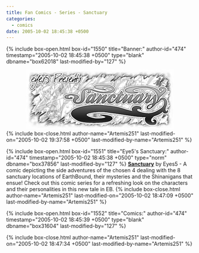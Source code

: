 ```yaml
---
title: Fan Comics - Series - Sanctuary
categories:
  - comics
date: 2005-10-02 18:45:38 +0500
---
```

{% include box-open.html box-id="1550" title="Banner:" author-id="474" timestamp="2005-10-02 18:45:38 +0500" type="blank" dbname="box62018" last-modified-by="127" %}
<center><img src="/comics/series/sanctuary/sanctuarybanner1.jpg" /></center>
{% include box-close.html author-name="Artemis251" last-modified-on="2005-10-02 19:37:58 +0500" last-modified-by-name="Artemis251" %}

{% include box-open.html box-id="1551" title="Eye5's Sanctuary:" author-id="474" timestamp="2005-10-02 18:45:38 +0500" type="norm" dbname="box37856" last-modified-by="127" %}
<b><u>Sanctuary</u></b> by Eyes5 - A comic depicting the side adventures of the chosen 4 dealing with the 8 sanctuary locations of EarthBound, their mysteries and the Shinanigans that ensue! Check out this comic series for a refreshing look on the characters and their personalities in this new tale in EB.
{% include box-close.html author-name="Artemis251" last-modified-on="2005-10-02 18:47:09 +0500" last-modified-by-name="Artemis251" %}

{% include box-open.html box-id="1552" title="Comics:" author-id="474" timestamp="2005-10-02 18:45:39 +0500" type="blank" dbname="box31604" last-modified-by="127" %}
<center><navigator search="`Title` LIKE 'Sanctuary - %'" section="title" display="no" /><displaytor mode="twocolumnlist" /></center>
{% include box-close.html author-name="Artemis251" last-modified-on="2005-10-02 18:47:34 +0500" last-modified-by-name="Artemis251" %}
